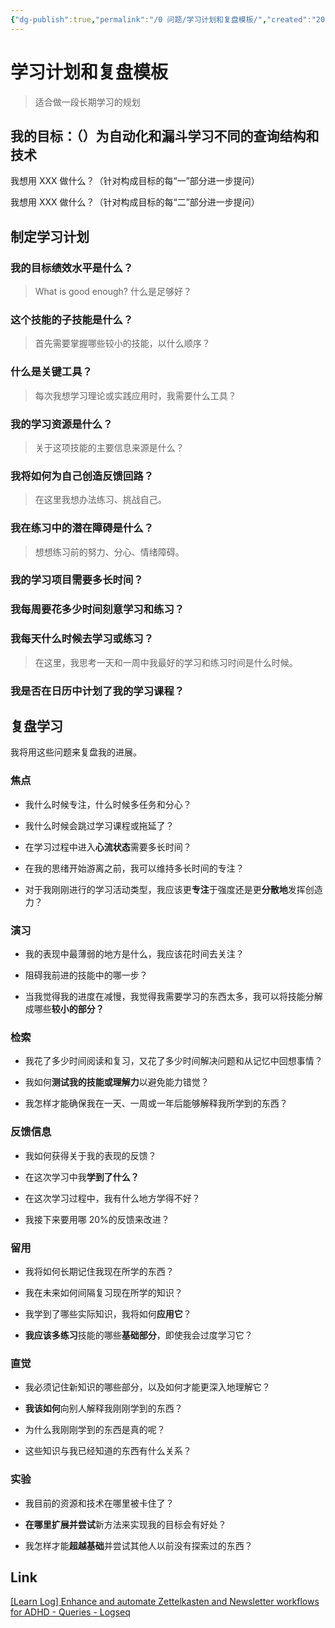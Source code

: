 ```yaml
---
{"dg-publish":true,"permalink":"/0 问题/学习计划和复盘模板/","created":"2023-05-30T12:53:07.492+08:00","updated":"2023-06-07T13:50:16.648+08:00"}
---
```


# 学习计划和复盘模板

> 适合做一段长期学习的规划

## 我的目标：（）为自动化和漏斗学习不同的查询结构和技术

我想用 XXX 做什么？（针对构成目标的每“一”部分进一步提问）

我想用 XXX 做什么？（针对构成目标的每“二”部分进一步提问）

## 制定学习计划

### 我的目标绩效水平是什么？

> What is good enough? 什么是足够好？

### 这个技能的子技能是什么？

> 首先需要掌握哪些较小的技能，以什么顺序？

### 什么是关键工具？

> 每次我想学习理论或实践应用时，我需要什么工具？

### 我的学习资源是什么？

> 关于这项技能的主要信息来源是什么？

### 我将如何为自己创造反馈回路？

> 在这里我想办法练习、挑战自己。

### 我在练习中的潜在障碍是什么？

> 想想练习前的努力、分心、情绪障碍。

### 我的学习项目需要多长时间？


### 我每周要花多少时间刻意学习和练习？


### 我每天什么时候去学习或练习？

> 在这里，我思考一天和一周中我最好的学习和练习时间是什么时候。


### 我是否在日历中计划了我的学习课程？


## 复盘学习

我将用这些问题来复盘我的进展。

### 焦点

- 我什么时候专注，什么时候多任务和分心？

- 我什么时候会跳过学习课程或拖延了？

- 在学习过程中进入**心流状态**需要多长时间？

- 在我的思绪开始游离之前，我可以维持多长时间的专注？

- 对于我刚刚进行的学习活动类型，我应该更**专注**于强度还是更**分散地**发挥创造力？

### 演习

- 我的表现中最薄弱的地方是什么，我应该花时间去关注？

- 阻碍我前进的技能中的哪一步？

- 当我觉得我的进度在减慢，我觉得我需要学习的东西太多，我可以将技能分解成哪些**较小的部分？**

### 检索

- 我花了多少时间阅读和复习，又花了多少时间解决问题和从记忆中回想事情？

- 我如何**测试我的技能或理解力**以避免能力错觉？

- 我怎样才能确保我在一天、一周或一年后能够解释我所学到的东西？

### 反馈信息

- 我如何获得关于我的表现的反馈？

- 在这次学习中我**学到了什么？**

- 在这次学习过程中，我有什么地方学得不好？

- 我接下来要用哪 20%的反馈来改进？

### 留用

- 我将如何长期记住我现在所学的东西？

- 我在未来如何间隔复习现在所学的知识？

- 我学到了哪些实际知识，我将如何**应用它**？

- **我应该多练习**技能的哪些**基础部分**，即使我会过度学习它？

### 直觉

- 我必须记住新知识的哪些部分，以及如何才能更深入地理解它？

- **我该如何**向别人解释我刚刚学到的东西？

- 为什么我刚刚学到的东西是真的呢？

- 这些知识与我已经知道的东西有什么关系？

### 实验

- 我目前的资源和技术在哪里被卡住了？

- **在哪里扩展并尝试**新方法来实现我的目标会有好处？

- 我怎样才能**超越基础**并尝试其他人以前没有探索过的东西？

## Link

[[Learn Log] Enhance and automate Zettelkasten and Newsletter workflows for ADHD - Queries - Logseq](https://discuss.logseq.com/t/learn-log-enhance-and-automate-zettelkasten-and-newsletter-workflows-for-adhd/8817#what-i-want-to-build-with-simple-queries-2)
